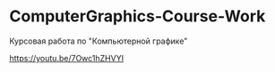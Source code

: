 # ComputerGraphics-Course-Work
Курсовая работа по "Компьютерной графике"

https://youtu.be/7Owc1hZHVYI
